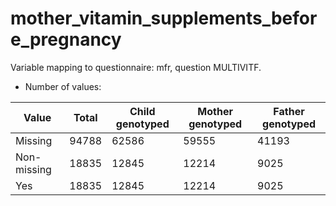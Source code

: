 # mother_vitamin_supplements_before_pregnancy
Variable mapping to questionnaire: mfr, question MULTIVITF.
- Number of values:

| Value | Total | Child genotyped | Mother genotyped | Father genotyped |
| ----- | ----- | --------------- | ---------------- | ---------------- |
| Missing | 94788 | 62586 | 59555 | 41193 |
| Non-missing | 18835 | 12845 | 12214 | 9025 |
| Yes | 18835 | 12845 | 12214 |9025 |



